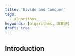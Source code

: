 ```yaml
---
title: 'Divide and Conquer'
tags:
  - algorithms
keywords: [algorithms, 演算法]
draft: true
---
```


## Introduction

